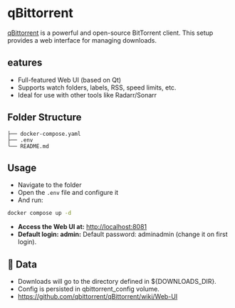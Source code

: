 # qBittorrent

[qBittorrent](https://www.qbittorrent.org/) is a powerful and open-source BitTorrent client. This setup provides a web interface for managing downloads.

## eatures

- Full-featured Web UI (based on Qt)
- Supports watch folders, labels, RSS, speed limits, etc.
- Ideal for use with other tools like Radarr/Sonarr

## Folder Structure

```plaintext
├── docker-compose.yaml
├── .env
└── README.md
```

## Usage

- Navigate to the folder
- Open the `.env` file and configure it
- And run:

```bash
docker compose up -d
```

- **Access the Web UI at:** <http://localhost:8081>
- **Default login: admin:** Default password: adminadmin (change it on first login).

## 📂 Data

- Downloads will go to the directory defined in ${DOWNLOADS_DIR}.
- Config is persisted in qbittorrent_config volume.
- <https://github.com/qbittorrent/qBittorrent/wiki/Web-UI>
